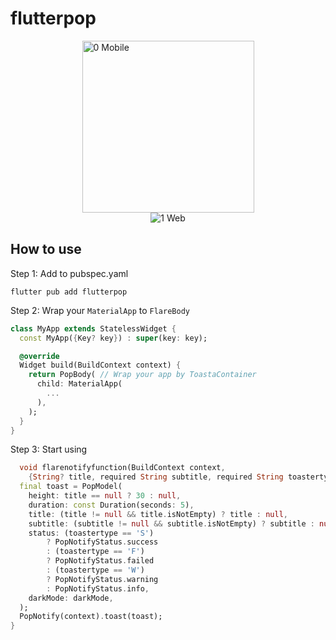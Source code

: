 # flutterpop
<div style="display: flex; justify-content: center; align-items: center;">
    <img width="275" alt="0 Mobile" src="https://github.com/Moeed366/flarenotify/assets/101408316/192361ff-e50e-4fec-94c1-f25d2210e89e">
</div>

<div style="display: flex; justify-content: center; align-items: center;">
    <img alt="1 Web" src="https://github.com/Moeed366/flarenotify/assets/101408316/97d8d1f2-cbad-4ab9-8c36-70d152fc407a">
</div>

## How to use

Step 1: Add to pubspec.yaml

```
flutter pub add flutterpop
```

Step 2: Wrap your `MaterialApp` to `FlareBody`

```dart
class MyApp extends StatelessWidget {
  const MyApp({Key? key}) : super(key: key);

  @override
  Widget build(BuildContext context) {
    return PopBody( // Wrap your app by ToastaContainer
      child: MaterialApp(
        ...
      ),
    );
  }
}
```

Step 3: Start using

```dart
  void flarenotifyfunction(BuildContext context,
    {String? title, required String subtitle, required String toastertype}) {
  final toast = PopModel(
    height: title == null ? 30 : null,
    duration: const Duration(seconds: 5),
    title: (title != null && title.isNotEmpty) ? title : null,
    subtitle: (subtitle != null && subtitle.isNotEmpty) ? subtitle : null,
    status: (toastertype == 'S')
        ? PopNotifyStatus.success
        : (toastertype == 'F')
        ? PopNotifyStatus.failed
        : (toastertype == 'W')
        ? PopNotifyStatus.warning
        : PopNotifyStatus.info,
    darkMode: darkMode,
  );
  PopNotify(context).toast(toast);
}
```
